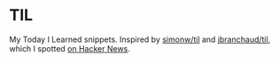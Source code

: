 # TIL

My Today I Learned snippets. Inspired by [simonw/til](https://github.com/simonw/til) and [jbranchaud/til](https://github.com/jbranchaud/til), which I spotted [on Hacker News](https://news.ycombinator.com/item?id=22920437).


